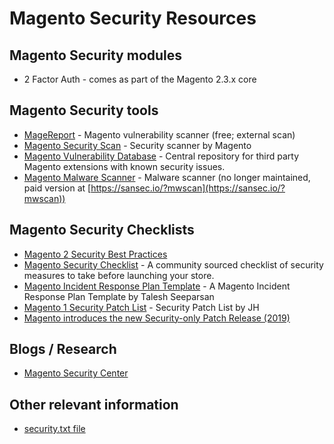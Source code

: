 # Magento Security Resources

## Magento Security modules
- 2 Factor Auth - comes as part of the Magento 2.3.x core

## Magento Security tools
- [MageReport](https://www.magereport.com) - Magento vulnerability scanner (free; external scan)
- [Magento Security Scan](https://account.magento.com/scanner/) - Security scanner by Magento
- [Magento Vulnerability Database](https://github.com/gwillem/magevulndb) - Central repository for third party Magento extensions with known security issues.
- [Magento Malware Scanner](https://github.com/gwillem/magento-malware-scanner) - Malware scanner (no longer maintained, paid version at [https://sansec.io/?mwscan](https://sansec.io/?mwscan))

## Magento Security Checklists

- [Magento 2 Security Best Practices](https://docs.magento.com/m2/ce/user_guide/magento/magento-security-best-practices.html) 
- [Magento Security Checklist](https://github.com/talesh/magento-security-checklist) - A community sourced checklist of security measures to take before launching your store.
- [Magento Incident Response Plan Template](https://github.com/talesh/response) - A Magento Incident Response Plan Template by Talesh Seeparsan
- [Magento 1 Security Patch List](https://docs.google.com/spreadsheets/d/1MTbU9Bq130zrrsJwLIB9d8qnGfYZnkm4jBlfNaBF19M/edit#gid=192164130) - Security Patch List by JH
- [Magento introduces the new Security-only Patch Release (2019)](https://community.magento.com/t5/Magento-DevBlog/Introducing-the-New-Security-only-Patch-Release/ba-p/141287)

## Blogs / Research
- [Magento Security Center](http://magento.com/security/)

## Other relevant information
- [security.txt file](https://securitytxt.org/)
